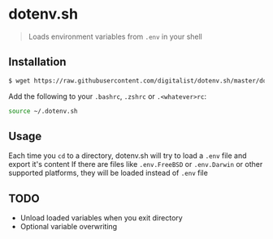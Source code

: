 # dotenv.sh

> Loads environment variables from `.env` in your shell
 
## Installation
```sh
$ wget https://raw.githubusercontent.com/digitalist/dotenv.sh/master/dotenv.sh
```
Add the following to your `.bashrc`, `.zshrc` or `.<whatever>rc`:
```sh
source ~/.dotenv.sh
```

## Usage
Each time you `cd` to a directory, dotenv.sh will try to load a `.env` file and export it's content
If there are files like `.env.FreeBSD` or `.env.Darwin` or other supported platforms, they will be loaded instead of `.env` file

## TODO
* Unload loaded variables when you exit directory
* Optional variable overwriting
